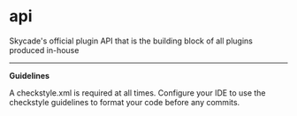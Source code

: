 # api
Skycade's official plugin API that is the building block of all plugins produced in-house

-------


**Guidelines**

A checkstyle.xml is required at all times.
Configure your IDE to use the checkstyle guidelines to format your code before any commits.
